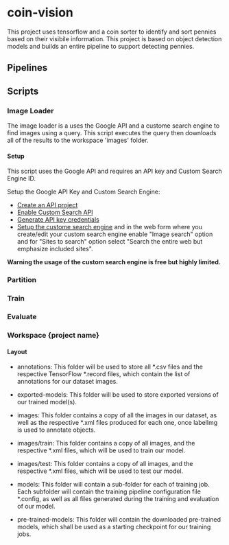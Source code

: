 # coin-vision

This project uses tensorflow and a coin sorter to identify and sort pennies based on 
their visibile information. This project is based on object detection models and builds
an entire pipeline to support detecting pennies.

## Pipelines

## Scripts
### Image Loader

The image loader is a uses the Google API and a custome search engine to find images using a query. This script executes the query then downloads all of the results to the workspace 'images' folder.

#### Setup

This script uses the Google API and requires an API key and Custom Search Engine ID. 

Setup the Google API Key and Custom Search Engine: 
- [Create an API project](https://console.developers.google.com)
- [Enable Custom Search API](https://console.developers.google.com/apis/library/customsearch.googleapis.com)
- [Generate API key credentials](https://console.developers.google.com/apis/credentials) 
- [Setup the custome search engine](  https://cse.google.com/cse/all) and in the web form where you create/edit your custom search engine enable "Image search" option and for "Sites to search" option select "Search the entire web but emphasize included sites".
   
**Warning the usage of the custom search engine is free but highly limited.**

### Partition

### Train

### Evaluate   



### Workspace {project name}

#### Layout

- annotations: This folder will be used to store all *.csv files and the respective TensorFlow *.record files, which contain the list of annotations for our dataset images.

- exported-models: This folder will be used to store exported versions of our trained model(s).
- images: This folder contains a copy of all the images in our dataset, as well as the respective *.xml files produced for each one, once labelImg is used to annotate objects.
 - images/train: This folder contains a copy of all images, and the respective *.xml files, which will be used to train our model.
 - images/test: This folder contains a copy of all images, and the respective *.xml files, which will be used to test our model.
- models: This folder will contain a sub-folder for each of training job. Each subfolder will contain the training pipeline configuration file *.config, as well as all files generated during the training and evaluation of our model.
- pre-trained-models: This folder will contain the downloaded pre-trained models, which shall be used as a starting checkpoint for our training jobs.



